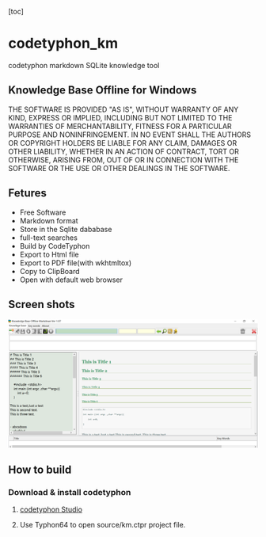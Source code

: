 [toc]

# codetyphon_km

codetyphon markdown SQLite knowledge tool

## Knowledge Base Offline for Windows

THE SOFTWARE IS PROVIDED "AS IS", WITHOUT WARRANTY OF ANY KIND, EXPRESS OR IMPLIED, INCLUDING BUT NOT LIMITED TO THE WARRANTIES OF MERCHANTABILITY, FITNESS FOR A PARTICULAR PURPOSE AND NONINFRINGEMENT. IN NO EVENT SHALL THE AUTHORS OR COPYRIGHT HOLDERS BE LIABLE FOR ANY CLAIM, DAMAGES OR OTHER LIABILITY, WHETHER IN AN ACTION OF CONTRACT, TORT OR OTHERWISE, ARISING FROM, OUT OF OR IN CONNECTION WITH THE SOFTWARE OR THE USE OR OTHER DEALINGS IN THE SOFTWARE.

## Fetures

- Free Software
- Markdown format
- Store in the Sqlite dababase
- full-text searches
- Build by CodeTyphon 
- Export to Html file
- Export to PDF file(with wkhtmltox)
- Copy to ClipBoard
- Open with default web browser


## Screen shots 

![](images/baa5616eb502c755fe8a068816acf743.png)

## How to build 

### Download & install codetyphon 

1. [codetyphon Studio](https://www.pilotlogic.com/sitejoom/index.php/projects/codetyphon-studio "codetyphon Studio")

2. Use Typhon64 to open source/km.ctpr project file.

